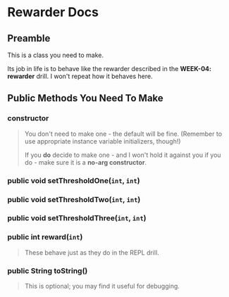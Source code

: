 # Rewarder Docs

## Preamble

This is a class you need to make.

Its job in life is to behave like the rewarder described in the **WEEK-04: rewarder** drill. I won't repeat how it behaves here.

## Public Methods You Need To Make

### constructor

> You don't need to make one - the default will be fine. (Remember to use appropriate instance variable initializers, though!)
>
> If you **do** decide to make one - and I won't hold it against you if you do - make sure it is a **no-arg constructor**.

### public void setThresholdOne(`int`, `int`)
### public void setThresholdTwo(`int`, `int`)
### public void setThresholdThree(`int`, `int`)
### public int reward(`int`)

> These behave just as they do in the REPL drill.

### public String toString()

> This is optional; you may find it useful for debugging.